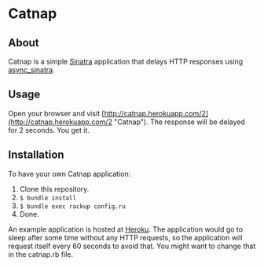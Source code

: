 # Catnap

## About
Catnap is a simple [Sinatra](https://github.com/sinatra/sinatra "Sinatra") application that delays HTTP responses using [async_sinatra](https://github.com/raggi/async_sinatra "async_sinatra").

## Usage
Open your browser and visit [http://catnap.herokuapp.com/2](http://catnap.herokuapp.com/2 "Catnap"). The response will be delayed for 2 seconds. You get it.

## Installation
To have your own Catnap application:

1. Clone this repository.
2. `$ bundle install`
3. `$ bundle exec rackup config.ru`
4. Done.

An example application is hosted at [Heroku](https://heroku.com/ "Heroku"). The application would go to sleep after some time without any HTTP requests, so the application will request itself every 60 seconds to avoid that. You might want to change that in the catnap.rb file.
